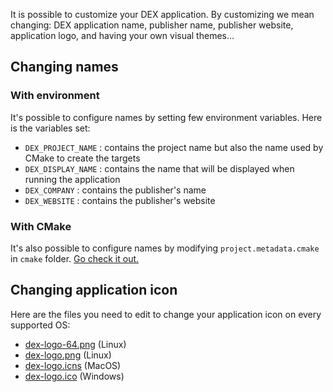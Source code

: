 It is possible to customize your DEX application. By customizing we mean changing: DEX application name, publisher name, publisher website, application logo, and having your own visual themes...

## Changing names

### With environment

It's possible to configure names by setting few environment variables. Here is the variables set:

- `DEX_PROJECT_NAME` : contains the project name but also the name used by CMake to create the targets
- `DEX_DISPLAY_NAME` : contains the name that will be displayed when running the application
- `DEX_COMPANY` : contains the publisher's name
- `DEX_WEBSITE` : contains the publisher's website

### With CMake

It's also possible to configure names by modifying `project.metadata.cmake` in `cmake` folder. [Go check it out.](https://github.com/KomodoPlatform/atomicDEX-Desktop/blob/dev/cmake/project.metadata.cmake#L2)

## Changing application icon

Here are the files you need to edit to change your application icon on every supported OS:

- [dex-logo-64.png](https://github.com/KomodoPlatform/atomicDEX-Desktop/blob/dev/assets/logo/dex-logo-64.png) (Linux)
- [dex-logo.png](https://github.com/KomodoPlatform/atomicDEX-Desktop/blob/dev/assets/logo/dex-logo.png) (Linux)
- [dex-logo.icns](https://github.com/KomodoPlatform/atomicDEX-Desktop/blob/dev/assets/logo/dex-logo.icns) (MacOS)
- [dex-logo.ico](https://github.com/KomodoPlatform/atomicDEX-Desktop/blob/dev/assets/logo/dex-logo.ico) (Windows)